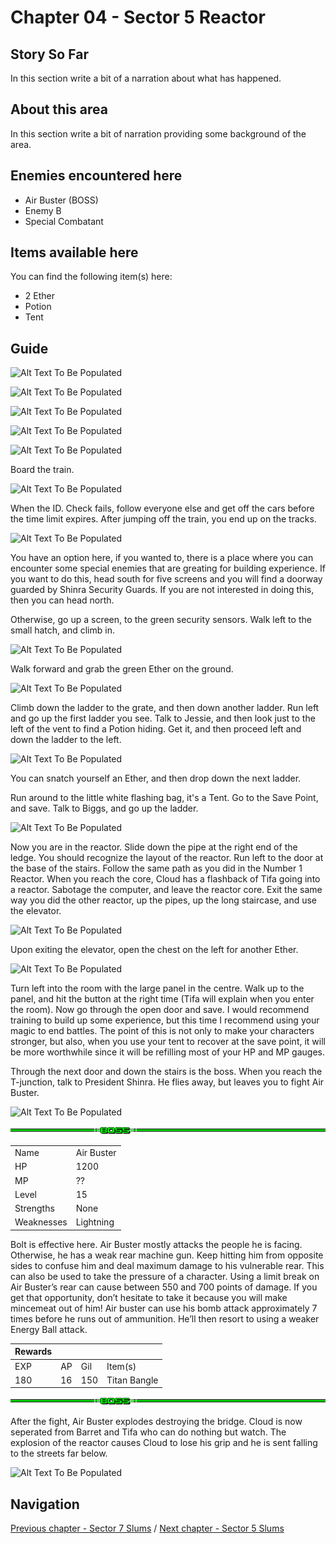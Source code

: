 #  Chapter 04 - Sector 5 Reactor


## Story So Far

In this section write a bit of a narration about what has happened.

## About this area

In this section write a bit of narration providing some background of the area.

## Enemies encountered here

- Air Buster (BOSS)
- Enemy B
- Special Combatant

## Items available here

You can find the following item(s) here:

- 2 Ether
- Potion
- Tent

## Guide

![Alt Text To Be Populated](../walkthrough-assets/ch04_01.jpg) 

![Alt Text To Be Populated](../walkthrough-assets/ch04_02.jpg) 

![Alt Text To Be Populated](../walkthrough-assets/ch04_03.jpg) 

![Alt Text To Be Populated](../walkthrough-assets/ch04_04.jpg) 

![Alt Text To Be Populated](../walkthrough-assets/ch04_05.jpg) 

Board the train. 

![Alt Text To Be Populated](../walkthrough-assets/ch04_06.jpg) 

When the ID. Check fails, follow everyone else and get off the cars before the time limit expires. After jumping off the train, you end up on the tracks.

![Alt Text To Be Populated](../walkthrough-assets/ch04_07.jpg) 

You have an option here, if you wanted to, there is a place where you can encounter some special enemies that are greating for building experience. If you want to do this, head south for five screens and you will find a doorway guarded by Shinra Security Guards. If you are not interested in doing this, then you can head north.

Otherwise, go up a screen, to the green security sensors. Walk left to the small hatch, and climb in.

![Alt Text To Be Populated](../walkthrough-assets/ch04_08.png) 
  
Walk forward and grab the green Ether on the ground. 

![Alt Text To Be Populated](../walkthrough-assets/ch04_09.jpg) 

Climb down the ladder to the grate, and then down another ladder. Run left and go up the first ladder you see. Talk to Jessie, and then look just to the left of the vent to find a Potion hiding.  Get it, and then proceed left and down the ladder to the left.

![Alt Text To Be Populated](../walkthrough-assets/ch04_10.png) 
 
You can snatch yourself an Ether, and then drop down the next ladder. 

Run around to the little white flashing bag, it's a Tent. Go to the Save Point, and save. Talk to Biggs, and go up the ladder.

![Alt Text To Be Populated](../walkthrough-assets/ch04_11.png) 

Now you are in the reactor. Slide down the pipe at the right end of the ledge. You should recognize the layout of the reactor. Run left to the door at the base of the stairs. Follow the same path as you did in the Number 1 Reactor. When you reach the core, Cloud has a flashback of Tifa going into a reactor. Sabotage the computer, and leave the reactor core. Exit the same way you did the other reactor, up the pipes, up the long staircase, and use the elevator.

![Alt Text To Be Populated](../walkthrough-assets/ch04_12.png) 

Upon exiting the elevator, open the chest on the left for another Ether. 

![Alt Text To Be Populated](../walkthrough-assets/ch04_13.png) 

Turn left into the room with the large panel in the centre. Walk up to the panel, and hit the button at the right time (Tifa will explain when you enter the room). Now go through the open door and save. I would recommend training to build up some experience, but this time I recommend using your magic to end battles. The point of this is not only to make your characters stronger, but also, when you use your tent to recover at the save point, it will be more worthwhile since it will be refilling most of your HP and MP gauges.

Through the next door and down the stairs is the boss. When you reach the T-junction, talk to President Shinra. He flies away, but leaves you to fight Air Buster. 

![Alt Text To Be Populated](../walkthrough-assets/ch04_14.png) 


![Alt Text To Be Populated](../general-assets/boss-banner.png) 


|   |   |
|---|---|
| Name  | Air Buster  |
| HP  | 1200  |
| MP  | ??  |
| Level  | 15  |
| Strengths  | None  |
| Weaknesses  | Lightning  |

Bolt is effective here. Air Buster mostly attacks the people he is facing. Otherwise, he has a weak rear machine gun. Keep hitting him from opposite sides to confuse him and deal maximum damage to his vulnerable rear. This can also be used to take the pressure of a character. Using a limit break on Air Buster’s rear can cause between 550 and 700 points of damage. If you get that opportunity, don’t hesitate to take it because you will make mincemeat out of him! Air buster can use his bomb attack approximately 7 times before he runs out of ammunition. He’ll then resort to using a weaker Energy Ball attack.

| Rewards  |   |   |   |
|---|---|---|---|
| EXP  | AP  | Gil  | Item(s)  |
| 180  | 16  | 150  | Titan Bangle  |

![Alt Text To Be Populated](../general-assets/boss-banner.png) 

After the fight, Air Buster explodes destroying the bridge. Cloud is now seperated from Barret and Tifa who can do nothing but watch. The explosion of the reactor causes Cloud to lose his grip and he is sent falling to the streets far below. 

![Alt Text To Be Populated](../walkthrough-assets/ch04_15.png) 

## Navigation
[Previous chapter - Sector 7 Slums](/chapter-03-sector-7-slums.md) / [Next chapter - Sector 5 Slums](/chapter-05-sector-5-slums.md)

